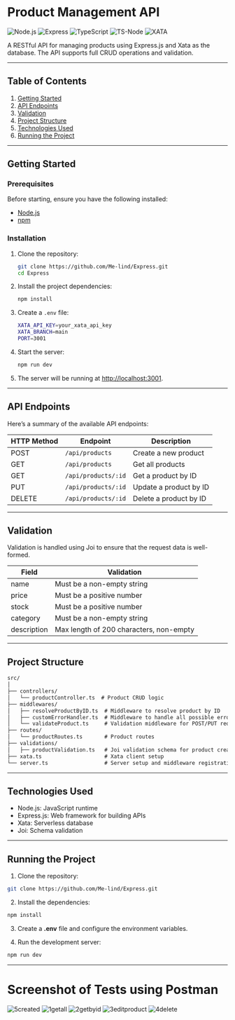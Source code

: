 # **Product Management API**
![Node.js](https://img.shields.io/badge/Node%20js-339933?style=for-the-badge&logo=nodedotjs&logoColor=white)   ![Express](https://img.shields.io/badge/Express%20js-000000?style=for-the-badge&logo=express&logoColor=white)  ![TypeScript](https://img.shields.io/badge/TypeScript-007ACC?style=for-the-badge&logo=typescript&logoColor=white)   ![TS-Node](https://img.shields.io/badge/ts--node-3178C6?style=for-the-badge&logo=ts-node&logoColor=white)   ![XATA](https://img.shields.io/badge/PostgreSQL-316192?style=for-the-badge&logo=postgresql&logoColor=white)  


A RESTful API for managing products using Express.js and Xata as the database. The API supports full CRUD operations and validation.

---

## **Table of Contents**
1. [Getting Started](#getting-started)
2. [API Endpoints](#api-endpoints)
3. [Validation](#validation)
4. [Project Structure](#project-structure)
5. [Technologies Used](#technologies-used)
6. [Running the Project](#running-the-project)
---
## **Getting Started**

### **Prerequisites**

Before starting, ensure you have the following installed:

- [Node.js](https://nodejs.org/en/)
- [npm](https://www.npmjs.com/) 

### **Installation**

1. Clone the repository:
    ```bash
    git clone https://github.com/Me-lind/Express.git
    cd Express
    ```

2. Install the project dependencies:
    ```bash
    npm install
    ```

3. Create a `.env` file:
    ```bash
    XATA_API_KEY=your_xata_api_key
    XATA_BRANCH=main
    PORT=3001
    ```

4. Start the server:
    ```bash
    npm run dev
    ```

5. The server will be running at [http://localhost:3001](http://localhost:3001).

---

## **API Endpoints**

Here’s a summary of the available API endpoints:

| HTTP Method | Endpoint               | Description                       |
|-------------|------------------------|-----------------------------------|
| POST        | `/api/products`         | Create a new product              |
| GET         | `/api/products`         | Get all products                  |
| GET         | `/api/products/:id`     | Get a product by ID               |
| PUT         | `/api/products/:id`     | Update a product by ID            |
| DELETE      | `/api/products/:id`     | Delete a product by ID            |

---

## Validation
Validation is handled using Joi to ensure that the request data is well-formed.

| Field       | Validation              | 
|-------------|------------------------|
| name        |Must be a non-empty string |
| price         | Must be a positive number |
| stock         | Must be a positive number | 
| category         | Must be a non-empty string |
|description       | Max length of 200 characters, non-empty| 

---

## Project Structure
``` markdown
src/
│
├── controllers/
│   └── productController.ts  # Product CRUD logic
├── middlewares/
│   ├── resolveProductByID.ts  # Middleware to resolve product by ID
│   ├── customErrorHandler.ts  # Middleware to handle all possible errors
│   └── validateProduct.ts     # Validation middleware for POST/PUT requests
├── routes/
│   └── productRoutes.ts       # Product routes
├── validations/
│   ├── productValidation.ts   # Joi validation schema for product creation/updation
├── xata.ts                    # Xata client setup
└── server.ts                  # Server setup and middleware registration
```
---
## Technologies Used
- Node.js: JavaScript runtime
- Express.js: Web framework for building APIs
- Xata: Serverless database
- Joi: Schema validation

---
## Running the Project
1. Clone the repository:
``` bash
git clone https://github.com/Me-lind/Express.git
```
2. Install the dependencies:
``` bash
npm install
```
3. Create a **.env** file and configure the environment variables.

4. Run the development server:
```bash
npm run dev
```
---

# Screenshot of Tests using Postman
![5created](https://github.com/user-attachments/assets/7641d0a2-9fb0-4a2e-b72d-4616b29498ff)
![1getall](https://github.com/user-attachments/assets/e5ccc46a-c7bf-49fc-87de-10fd0ea3ca1e)
![2getbyid](https://github.com/user-attachments/assets/f5b5d526-804c-4854-911d-f569e183c23e)
![3editproduct](https://github.com/user-attachments/assets/27f66a53-0e2e-4a90-a7cc-1bb9a8295691)
![4delete](https://github.com/user-attachments/assets/7197f451-bf26-4667-9135-c7e493d18855)


